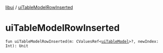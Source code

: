 [libui](README.md) / [uiTableModelRowInserted](ui-table-model-row-inserted.md)

# uiTableModelRowInserted

`fun uiTableModelRowInserted(m: CValuesRef<`[`uiTableModel`](ui-table-model.md)`>?, newIndex: Int): Unit`